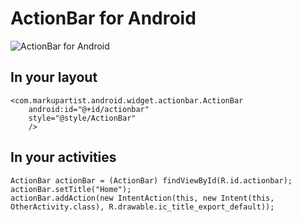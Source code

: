 # ActionBar for Android

![ActionBar for Android](http://markupartist.com/images/actionbar.png "ActionBar for Android")

## In your layout

    <com.markupartist.android.widget.actionbar.ActionBar
	    android:id="@+id/actionbar"
	    style="@style/ActionBar"
        />

## In your activities

    ActionBar actionBar = (ActionBar) findViewById(R.id.actionbar);
    actionBar.setTitle("Home");
    actionBar.addAction(new IntentAction(this, new Intent(this, OtherActivity.class), R.drawable.ic_title_export_default));

